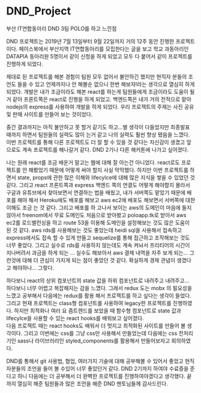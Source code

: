# DND_Project
부산 IT연합동아리 DND 3팀 POLO를 하고 느낀점



DND 프로젝트는 2019년 7월 13일부터 9월 22일까지 거의 12주 동안 진행한 프로젝트이다.
페이스북에서 부산지역 IT연합동아리를 모집한다는 글을 보고 학교 과동아리인 DATAPIA 동아리원 5명이서 같이
신청을 하게 되었고 모두 다 붙어서 같이 프로젝트를 진행하게 되었다.

제대로 된 프로젝트를 해본 경험이 팀원 모두 없어서 불안하긴 했지만 현직자 분들의 조언도 들을 수 있고 
언제까지나 안 해볼순 없으니 한번 해보자!라는 생각으로 열심히 하게 되었다.
개발은 내가 조금이라도 해본 react를 하는게 팀원들에게 조금이라도 도움이 될거 같아 프론트쪽은 react로 진행을
하게 되었고. 백엔드쪽은 내가 거의 전적으로 맡아 nodejs의 express를 사용하여 개발을 하게 되었다.
우리 프로젝트의 주제는 사진 공유 및 판매 사이트를 만들어 보는 것이었다.

중간 결과까지는 아직 불안하고 못 할거 같기도 하고...별 생각이 다들었지만 최종발표 때까지 하면서 팀원들의
실력도 많이 는거 같고 나의 실력도 훨씬 향상 됐음을 느꼈다. 이번 프로젝트를 통해 다른 프로젝트도 더 잘 할
수 있을 것 같다는 자신감이 생겼고 앞으로도 계속 프로젝트를 해나갈거 같다. DND 2기나 다른 해커톤에 나가고
싶어졌다.

나는 원래 react를 조금 배운거 말고는 웹에 대해 잘 아는건 아니었다. react로도 프로젝트를 안 해봤었기 때문에
어떻게 써야 할지 사실 막막했다. 하지만 이번 프로젝트를 하면서 state, props에 관한 많은 이해와 lifecylce에
대해 많은 지식을 쌓을 수 있었던 것 같다. 그리고 react 프론트쪽과 express 백엔드 쪽의 연결도 어떻게 해야할지
몰라서 구글과 유튜브에서 찾아보면서 연결하는 법을 배웠고, 내가 서버쪽도 맡았기 때문에 배포를 해야 해서 
Heroku에도 배포를 해보고 aws ec2에 배포도 해보면서 서버쪽에 대한 이해도 조금 는 것 같다. 그리고 배포를 하
고나서 보이는 aws의 도메인이 마음에 들지 않아서 freenom에서 무료 도메인도 처음으로 받아봤고 poloapp.tk로 
받아서 aws ec2를 로드밸런싱을 하고 route 53을 이용해 도메인을 설정해보는 것도 많은 도움이 된 것 같다. 
aws rds를 사용해보는 것도 좋았는데 heidi sql을 사용해서 접속하고 express에서도 접속 할 수 있게 만들고 
sequelize를 통해 접근하고 조작해보는 것도 너무 좋았다. 그리고 실수로 rds를 사용하지 않는데도 계속 켜놔서
프리티어의 시간이 지나버려서 과금을 하게 되는 ... 실수도 해보아서 aws 결제 내역을 자주 보게 되는... 그런것에
대해 더 관심이 가지게 되는 점이 좋았던 것 같다. 확실하게 경제 관념이 생겼다고 해야하나... 그렇다.

하다보니 react의 상위 컴포넌트의 state 값을 하위 컴포넌트로 내려주고 내려주고... 하다보니 너무 어렵고
복잡해지는 감을 느꼈다. 그래서 redux 도는 mobx 의 필요성을 느꼈고 공부해서 다음에는 redux를 활용 해서 
프로젝트를 하고 싶다는 생각이 들었다.
그리고 현재 프로젝트는 class형 컴포넌트를 사용하여 legacy한 프로젝트를 진행하였다. 하지만 최적화나 여러 요
즘트렌드를 보았을 때 함수형 컴포넌트로 state 값과 lifecylce을 사용할 수 있는 react hooks를 배워보고 싶어졌다.\
다음 프로젝트 때는 react hooks도 배워서 더 멋지고 최적화된 사이트를 만들어 볼 생각이다.
그리고 이번에는 css를 그냥 css만 사용해서 만들었는데 다음에는 css 전처리기인 sass나 라이브러리인 styled_components를
활용해서 만들어보자고 회의하였다.

DND를 통해서 git 사용법, 협업, 여러가지 기술에 대해 공부해볼 수 있어서 좋았고 현직자분들의 조언을 들어 볼
수있어 너무 좋았던거 같다. DND 2기까지 하여야 수료증을 준다고 하니 다음에는 더 공부해서 더 완벽한 프로젝트를
진행하여야겠다고 생각했다. 끝까지 열심히 해준 팀원들과 많은 조언을 해준 DND 멘토님들께 감사드린다.
